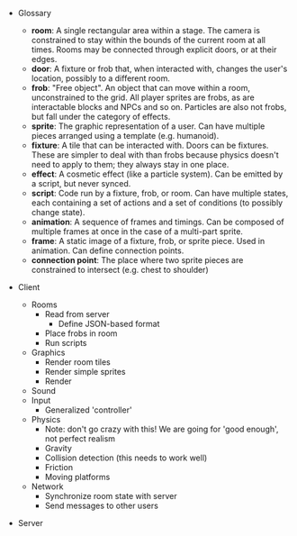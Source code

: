 * Glossary
  * __room__: A single rectangular area within a stage. The camera is constrained to stay within the bounds of the current room at all times. Rooms may be connected through explicit doors, or at their edges.
  * __door__: A fixture or frob that, when interacted with, changes the user's location, possibly to a different room.
  * __frob__: "Free object". An object that can move within a room, unconstrained to the grid. All player sprites are frobs, as are interactable blocks and NPCs and so on. Particles are also not frobs, but fall under the category of effects.
  * __sprite__: The graphic representation of a user. Can have multiple pieces arranged using a template (e.g. humanoid).
  * __fixture__: A tile that can be interacted with. Doors can be fixtures. These are simpler to deal with than frobs because physics doesn't need to apply to them; they always stay in one place.
  * __effect__: A cosmetic effect (like a particle system). Can be emitted by a script, but never synced.
  * __script__: Code run by a fixture, frob, or room. Can have multiple states, each containing a set of actions and a set of conditions (to possibly change state).
  * __animation__: A sequence of frames and timings. Can be composed of multiple frames at once in the case of a multi-part sprite.
  * __frame__: A static image of a fixture, frob, or sprite piece. Used in animation. Can define connection points.
  * __connection point__: The place where two sprite pieces are constrained to intersect (e.g. chest to shoulder)
  
* Client
  * Rooms
    * Read from server
      * Define JSON-based format
    * Place frobs in room
    * Run scripts
  * Graphics
    * Render room tiles
    * Render simple sprites
    * Render 
  * Sound
  * Input
    * Generalized 'controller'
  * Physics
    * Note: don't go crazy with this! We are going for 'good enough', not perfect realism
    * Gravity
    * Collision detection (this needs to work well)
    * Friction
    * Moving platforms
  * Network
    * Synchronize room state with server
    * Send messages to other users
* Server